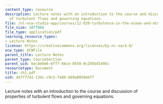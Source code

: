 ```yaml
---
content_type: resource
description: Lecture notes with an introduction to the course and discussion of properties
  of turbulent flows and governing equations.
file: /ol-ocw-studio-app/courses/12-820-turbulence-in-the-ocean-and-atmosphere-spring-2006/def7774213dcc9c57e89b69a0858ebff_ch1.pdf
file_size: 1077866
file_type: application/pdf
learning_resource_types:
- Lecture Notes
license: https://creativecommons.org/licenses/by-nc-sa/4.0/
ocw_type: OCWFile
parent_title: Lecture Notes
parent_type: CourseSection
parent_uid: bec8e0e6-6fff-66ce-0558-0c295bd1495c
resourcetype: Document
title: ch1.pdf
uid: def77742-13dc-c9c5-7e89-b69a0858ebff
---
```

Lecture notes with an introduction to the course and discussion of properties of turbulent flows and governing equations.